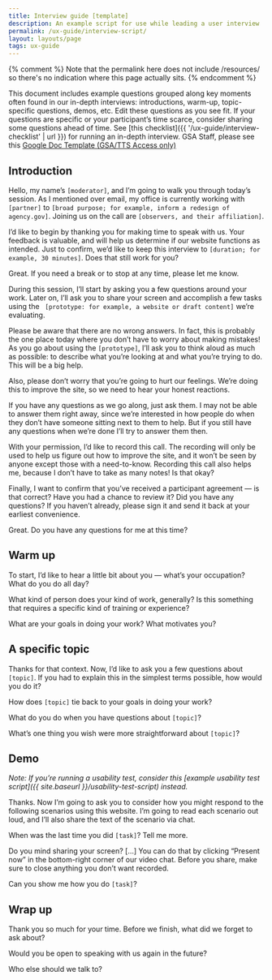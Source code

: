 ```yaml
---
title: Interview guide [template]
description: An example script for use while leading a user interview
permalink: /ux-guide/interview-script/
layout: layouts/page
tags: ux-guide
---
```

{% comment %}
Note that the permalink here does not include /resources/ so there's no indication where this page actually sits.
{% endcomment %}

This document includes example questions grouped along key moments often found in our in-depth interviews: introductions, warm-up, topic-specific questions, demos, etc. Edit these questions as you see fit. If your questions are specific or your participant’s time scarce, consider sharing some questions ahead of time. See [this checklist]({{ '/ux-guide/interview-checklist' | url }}) for running an in-depth interview. GSA Staff, please see this [Google Doc Template (GSA/TTS Access only)](https://docs.google.com/document/d/1kju19eC5vjqAd6bZCprniLixr1_u1b4Qfs1zVwTn6UA/edit#)

## Introduction

Hello, my name’s `[moderator]`, and I’m going to walk you through today’s session. As I mentioned over email, my office is currently working with `[partner]` to `[broad purpose; for example, inform a redesign of agency.gov]`. Joining us on the call are `[observers, and their affiliation]`.

I’d like to begin by thanking you for making time to speak with us. Your feedback is valuable, and will help us determine if our website functions as intended. Just to confirm, we’d like to keep this interview to `[duration; for example, 30 minutes]`. Does that still work for you?

Great. If you need a break or to stop at any time, please let me know.

During this session, I’ll start by asking you a few questions around your work. Later on, I’ll ask you to share your screen and accomplish a few tasks using the ` [prototype: for example, a website or draft content]` we’re evaluating.

Please be aware that there are no wrong answers. In fact, this is probably the one place today where you don’t have to worry about making mistakes! As you go about using the `[prototype]`, I’ll ask you to think aloud as much as possible: to describe what you’re looking at and what you’re trying to do. This will be a big help.

Also, please don’t worry that you’re going to hurt our feelings. We’re doing this to improve the site, so we need to hear your honest reactions.

If you have any questions as we go along, just ask them. I may not be able to answer them right away, since we’re interested in how people do when they don’t have someone sitting next to them to help. But if you still have any questions when we’re done I’ll try to answer them then.

With your permission, I’d like to record this call. The recording will only be used to help us figure out how to improve the site, and it won’t be seen by anyone except those with a need-to-know. Recording this call also helps me, because I don’t have to take as many notes! Is that okay?

Finally, I want to confirm that you’ve received a participant agreement — is that correct? Have you had a chance to review it? Did you have any questions? If you haven’t already, please sign it and send it back at your earliest convenience.

Great. Do you have any questions for me at this time?



## Warm up

To start, I’d like to hear a little bit about you — what’s your occupation? What do you do all day?

What kind of person does your kind of work, generally? Is this something that requires a specific kind of training or experience?

What are your goals in doing your work? What motivates you?

## A specific topic

Thanks for that context. Now, I’d like to ask you a few questions about `[topic]`. If you had to explain this in the simplest terms possible, how would you do it?

How does `[topic]` tie back to your goals in doing your work?

What do you do when you have questions about `[topic]`?

What’s one thing you wish were more straightforward about `[topic]`?


## Demo

_Note: If you’re running a usability test, consider this [example usability test script]({{ site.baseurl }}/usability-test-script) instead._

Thanks. Now I’m going to ask you to consider how you might respond to the following scenarios using this website. I’m going to read each scenario out loud, and I’ll also share the text of the scenario via chat.

When was the last time you did `[task]`? Tell me more.

Do you mind sharing your screen? [...] You can do that by clicking “Present now” in the bottom-right corner of our video chat. Before you share, make sure to close anything you don’t want recorded.

Can you show me how you do `[task]`?


## Wrap up

Thank you so much for your time. Before we finish, what did we forget to ask about?

Would you be open to speaking with us again in the future?

Who else should we talk to?
